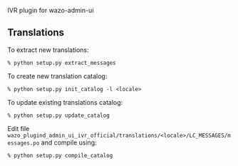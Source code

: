 IVR plugin for wazo-admin-ui

Translations
------------

To extract new translations:

    % python setup.py extract_messages

To create new translation catalog:

    % python setup.py init_catalog -l <locale>

To update existing translations catalog:

    % python setup.py update_catalog

Edit file `wazo_plugind_admin_ui_ivr_official/translations/<locale>/LC_MESSAGES/messages.po` and compile
using:

    % python setup.py compile_catalog
